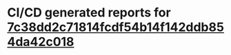 # CI/CD generated reports for [7c38dd2c71814fcdf54b14f142ddb854da42c018](https://github.com/hydephp/develop/commit/7c38dd2c71814fcdf54b14f142ddb854da42c018)
